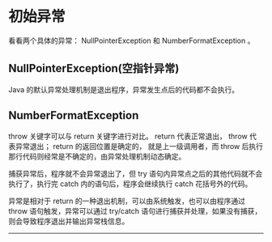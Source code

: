 #   初始异常

看看两个具体的异常： NullPointerException 和 NumberFormatException 。

##  NullPointerException(空指针异常)


Java 的默认异常处理机制是退出程序，异常发生点后的代码都不会执行。


##  NumberFormatException

throw 关键字可以与 return 关键字进行对比。 return 代表正常退出， throw 代表异常退出； return 的返回位置是确定的， 就是上一级调用者，而 throw 后执行那行代码则经常是不确定的，由异常处理机制动态确定。

捕获异常后，程序就不会异常退出了，但 try 语句内异常点之后的其他代码就不会执行了，执行完 catch 内的语句后，程序会继续执行 catch 花括号外的代码。

异常是相对于 return 的一种退出机制，可以由系统触发，也可以由程序通过 throw 语句触发，异常可以通过 try/catch 语句进行捕获并处理，如果没有捕获，则会导致程序退出并输出异常栈信息。

----